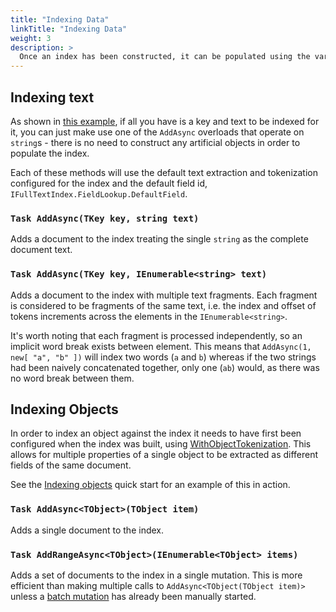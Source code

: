 ```yaml
---
title: "Indexing Data"
linkTitle: "Indexing Data"
weight: 3
description: >
  Once an index has been constructed, it can be populated using the various `AddAsync` methods.
---
```


## Indexing text

As shown in [this example](../getting-started), if all you have is a key and text to be indexed for it, you can just make use one of the `AddAsync` overloads that operate on `string`s - there is no need to construct any artificial objects in order to populate the index.

Each of these methods will use the default text extraction and tokenization configured for the index and the default field id, `IFullTextIndex.FieldLookup.DefaultField`.

### `Task AddAsync(TKey key, string text)`

Adds a document to the index treating the single `string` as the complete document text.

### `Task AddAsync(TKey key, IEnumerable<string> text)`

Adds a document to the index with multiple text fragments. Each fragment is considered to be fragments of the same text, i.e. the index and offset of tokens increments across the elements in the `IEnumerable<string>`.

It's worth noting that each fragment is processed independently, so an implicit word break exists between element. This means that `AddAsync(1, new[ "a", "b" ])` will index two words (`a` and `b`) whereas if the two strings had been naively concatenated together, only one (`ab`) would, as there was no word break between them.

## Indexing Objects

In order to index an object against the index it needs to have first been configured when the index was built, using [WithObjectTokenization](../index-construction/withobjecttokenization). This allows for multiple properties of a single object to be extracted as different fields of the same document.

See the [Indexing objects](../getting-started/indexing-objects) quick start for an example of this in action. 

### `Task AddAsync<TObject>(TObject item)`

Adds a single document to the index.

### `Task AddRangeAsync<TObject>(IEnumerable<TObject> items)`

Adds a set of documents to the index in a single mutation. This is more efficient than making multiple calls to `AddAsync<TObject(TObject item)>` unless a [batch mutation](./batch-mutations) has already been manually started.
